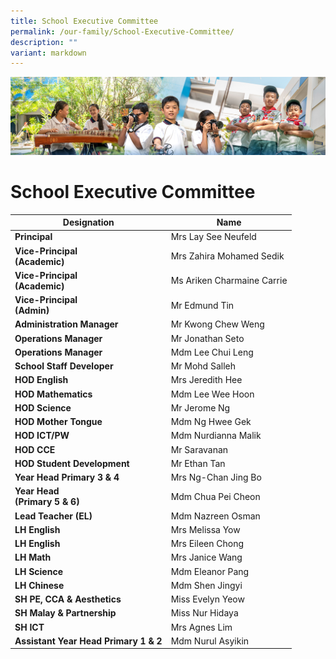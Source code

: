 ```yaml
---
title: School Executive Committee
permalink: /our-family/School-Executive-Committee/
description: ""
variant: markdown
---
```

![](/images/AboutUs.jpg)

School Executive Committee
==========================


| **Designation**                         | Name                       |
|---------------------------------------|----------------------------|
| **Principal**                         | Mrs Lay See Neufeld        |
| **Vice-Principal<br>(Academic)**      | Mrs Zahira Mohamed Sedik   |
| **Vice-Principal<br>(Academic)**      | Ms Ariken Charmaine Carrie |
| **Vice-Principal<br>(Admin)**         | Mr Edmund Tin              |
| **Administration Manager<br>**       | Mr Kwong Chew Weng<br>     |
| **Operations Manager**              | Mr Jonathan Seto           |
| **Operations Manager**              | Mdm Lee Chui Leng           |
| **School Staff Developer**            | Mr Mohd Salleh             |
| **HOD English**                       | Mrs Jeredith Hee           |
| **HOD Mathematics**                   | Mdm Lee Wee Hoon           |
| **HOD Science**                       | Mr Jerome Ng               |
| **HOD Mother Tongue**                 | Mdm Ng Hwee Gek            |
| **HOD ICT/PW**                        | Mdm Nurdianna Malik        |
| **HOD CCE**                           | Mr Saravanan               |
| **HOD Student Development**           | Mr Ethan Tan               |
| **Year Head Primary 3 &amp; 4**           | Mrs Ng-Chan Jing Bo        |
| **Year Head<br>(Primary 5 &amp; 6)**      | Mdm Chua Pei Cheon         |
| **Lead Teacher (EL)**                 | Mdm Nazreen Osman          |
| **LH English**                        | Mrs Melissa Yow            |
| **LH English**                        | Mrs Eileen Chong            |
| **LH Math**                           | Mrs Janice Wang            |
| **LH Science**                        | Mdm Eleanor Pang           |
| **LH Chinese**                        | Mdm Shen Jingyi            |
| **SH PE, CCA &amp; Aesthetics**       | Miss Evelyn Yeow            |
| **SH Malay &amp; Partnership**            | Miss Nur Hidaya            |
| **SH ICT**                            |  Mrs Agnes Lim<br>         |
| **Assistant Year Head Primary 1 &amp; 2** | Mdm Nurul Asyikin          |